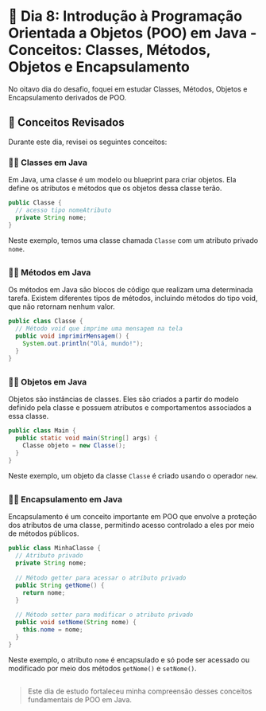# 📝 Dia 8: Introdução à Programação Orientada a Objetos (POO) em Java - Conceitos: Classes, Métodos, Objetos e Encapsulamento

No oitavo dia do desafio, foquei em estudar Classes, Métodos, Objetos e Encapsulamento derivados de POO.

## 🧠 Conceitos Revisados

Durante este dia, revisei os seguintes conceitos:

### ✍🏻 Classes em Java
Em Java, uma classe é um modelo ou blueprint para criar objetos. Ela define os atributos e métodos que os objetos dessa classe terão.

```java
public Classe {
  // acesso tipo nomeAtributo
  private String nome;
}
```
Neste exemplo, temos uma classe chamada `Classe` com um atributo privado `nome`.

##

### ✍🏻 Métodos em Java
Os métodos em Java são blocos de código que realizam uma determinada tarefa. Existem diferentes tipos de métodos, incluindo métodos do tipo void, que não retornam nenhum valor.

```java
public class Classe {
  // Método void que imprime uma mensagem na tela
  public void imprimirMensagem() {
    System.out.println("Olá, mundo!");
  }
}
```
##

### ✍🏻 Objetos em Java
Objetos são instâncias de classes. Eles são criados a partir do modelo definido pela classe e possuem atributos e comportamentos associados a essa classe.

```java
public class Main {
  public static void main(String[] args) {
    Classe objeto = new Classe();
  }
}
```
Neste exemplo, um objeto da classe `Classe` é criado usando o operador `new`.
##

### ✍🏻 Encapsulamento em Java
Encapsulamento é um conceito importante em POO que envolve a proteção dos atributos de uma classe, permitindo acesso controlado a eles por meio de métodos públicos.

```java
public class MinhaClasse {
  // Atributo privado
  private String nome;
  
  // Método getter para acessar o atributo privado
  public String getNome() {
    return nome;
  }
  
  // Método setter para modificar o atributo privado
  public void setNome(String nome) {
    this.nome = nome;
  }
}
```
Neste exemplo, o atributo `nome` é encapsulado e só pode ser acessado ou modificado por meio dos métodos `getNome()` e `setNome()`.

##

> Este dia de estudo fortaleceu minha compreensão desses conceitos fundamentais de POO em Java.
